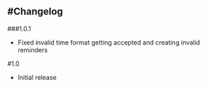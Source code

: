 #Changelog
---

###1.0.1
- Fixed invalid time format getting accepted and creating invalid reminders

#1.0
- Initial release